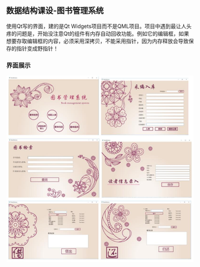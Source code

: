 ## 数据结构课设-图书管理系统
使用Qt写的界面，建的是Qt Widgets项目而不是QML项目。项目中遇到最让人头疼的问题是，开始没注意Qt的组件有内存自动回收功能。例如它的编辑框，如果想要存取编辑框的内容，必须采用深拷贝，不能采用指针，因为内存释放会导致保存的指针变成野指针！
### 界面展示
![](window.jpg)

